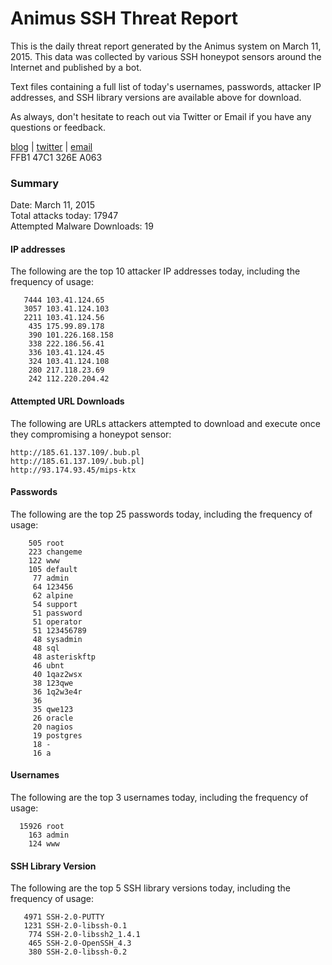 # Animus SSH Threat Report

This is the daily threat report generated by the Animus system on March 11, 2015. This data was collected by various SSH honeypot sensors around the Internet and published by a bot.  

Text files containing a full list of today's usernames, passwords, attacker IP addresses, and SSH library versions are available above for download.  

As always, don't hesitate to reach out via Twitter or Email if you have any questions or feedback.  

[blog](http://morris.guru) | [twitter](https://twitter.com/andrew___morris) | [email](mailto:andrew@morris.guru)  
FFB1 47C1 326E A063  

### Summary

Date: March 11, 2015  
Total attacks today: 17947  
Attempted Malware Downloads: 19 

#### IP addresses
The following are the top 10 attacker IP addresses today, including the frequency of usage:
```
   7444 103.41.124.65
   3057 103.41.124.103
   2211 103.41.124.56
    435 175.99.89.178
    390 101.226.168.158
    338 222.186.56.41
    336 103.41.124.45
    324 103.41.124.108
    280 217.118.23.69
    242 112.220.204.42
```

#### Attempted URL Downloads
The following are URLs attackers attempted to download and execute once they compromising a honeypot sensor:
```
http://185.61.137.109/.bub.pl
http://185.61.137.109/.bub.pl]
http://93.174.93.45/mips-ktx
```

#### Passwords
The following are the top 25 passwords today, including the frequency of usage:
```
    505 root
    223 changeme
    122 www
    105 default
     77 admin
     64 123456
     62 alpine
     54 support
     51 password
     51 operator
     51 123456789
     48 sysadmin
     48 sql
     48 asteriskftp
     46 ubnt
     40 1qaz2wsx
     38 123qwe
     36 1q2w3e4r
     36 
     35 qwe123
     26 oracle
     20 nagios
     19 postgres
     18 -
     16 a
```

#### Usernames
The following are the top 3 usernames today, including the frequency of usage:
```
  15926 root
    163 admin
    124 www
```

#### SSH Library Version
The following are the top 5 SSH library versions today, including the frequency of usage:
```
   4971 SSH-2.0-PUTTY
   1231 SSH-2.0-libssh-0.1
    774 SSH-2.0-libssh2_1.4.1
    465 SSH-2.0-OpenSSH_4.3
    380 SSH-2.0-libssh-0.2
```
